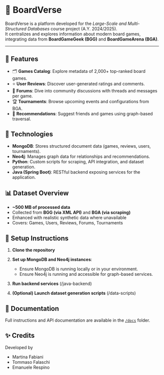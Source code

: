 # 🧩 BoardVerse

BoardVerse is a platform developed for the *Large-Scale and Multi-Structured Databases* course project (A.Y. 2024/2025). <br>
It centralizes and explores information about modern board games, integrating data from **BoardGameGeek (BGG)** and **BoardGameArena (BGA)**.

---

## 📌 Features

* 🗂️ **Games Catalog**: Explore metadata of 2,000+ top-ranked board games.
* ⭐ **User Reviews**: Discover user-generated ratings and comments.
* 💬 **Forums**: Dive into community discussions with threads and messages per game.
* 🏆 **Tournaments**: Browse upcoming events and configurations from BGA.
* 🧠 **Recommendations**: Suggest friends and games using graph-based traversal.


## 🧱 Technologies

* **MongoDB**: Stores structured document data (games, reviews, users, tournaments).
* **Neo4j**: Manages graph data for relationships and recommendations.
* **Python**: Custom scripts for scraping, API integration, and dataset generation.
* **Java (Spring Boot)**: RESTful backend exposing services for the application.


## 📊 Dataset Overview

* **\~500 MB of processed data**
* Collected from **BGG (via XML API)** and **BGA (via scraping)**
* Enhanced with realistic synthetic data where unavailable
* Covers: Games, Users, Reviews, Forums, Tournaments


## 🚀 Setup Instructions

1. **Clone the repository**
2. **Set up MongoDB and Neo4j instances**:

   * Ensure MongoDB is running locally or in your environment.
   * Ensure Neo4j is running and accessible for graph-based services.

3. **Run backend services** (/java-backend)

4. **(Optional) Launch dataset generation scripts** (/data-scripts)

## 📄 Documentation

Full instructions and API documentation are available in the [`/docs`](./docs) folder.


## ✨ Credits

Developed by 
* Martina Fabiani
* Tommaso Falaschi 
* Emanuele Respino

